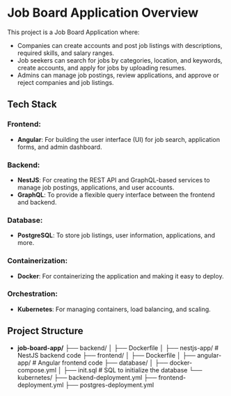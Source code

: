 # Job Board Application Overview

This project is a Job Board Application where:

- Companies can create accounts and post job listings with descriptions, required skills, and salary ranges.
- Job seekers can search for jobs by categories, location, and keywords, create accounts, and apply for jobs by uploading resumes.
- Admins can manage job postings, review applications, and approve or reject companies and job listings.

## Tech Stack

### Frontend:
- **Angular**: For building the user interface (UI) for job search, application forms, and admin dashboard.

### Backend:
- **NestJS**: For creating the REST API and GraphQL-based services to manage job postings, applications, and user accounts.
- **GraphQL**: To provide a flexible query interface between the frontend and backend.

### Database:
- **PostgreSQL**: To store job listings, user information, applications, and more.

### Containerization:
- **Docker**: For containerizing the application and making it easy to deploy.

### Orchestration:
- **Kubernetes**: For managing containers, load balancing, and scaling.

## Project Structure
- **job-board-app/**
├── backend/
│   ├── Dockerfile
│   ├── nestjs-app/    # NestJS backend code
├── frontend/
│   ├── Dockerfile
│   ├── angular-app/   # Angular frontend code
├── database/
│   ├── docker-compose.yml
│   ├── init.sql       # SQL to initialize the database
└── kubernetes/
    ├── backend-deployment.yml
    ├── frontend-deployment.yml
    ├── postgres-deployment.yml

